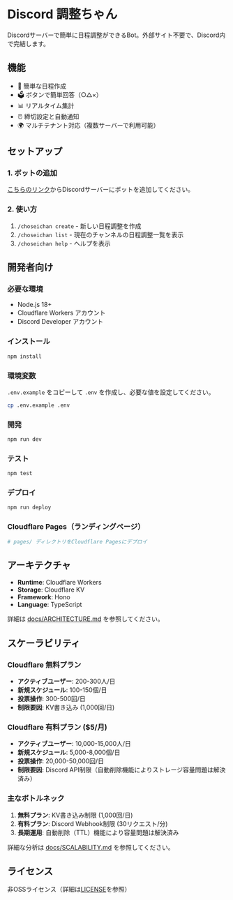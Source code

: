 # Discord 調整ちゃん

Discordサーバーで簡単に日程調整ができるBot。外部サイト不要で、Discord内で完結します。

## 機能

- 📅 簡単な日程作成
- 🗳️ ボタンで簡単回答（○△×）
- 📊 リアルタイム集計
- ⏰ 締切設定と自動通知
- 🌍 マルチテナント対応（複数サーバーで利用可能）

## セットアップ

### 1. ボットの追加

[こちらのリンク](https://discord.com/api/oauth2/authorize?client_id=1392384546560802947&permissions=2147485696&scope=bot%20applications.commands)からDiscordサーバーにボットを追加してください。

### 2. 使い方

1. `/choseichan create` - 新しい日程調整を作成
2. `/choseichan list` - 現在のチャンネルの日程調整一覧を表示
3. `/choseichan help` - ヘルプを表示

## 開発者向け

### 必要な環境

- Node.js 18+
- Cloudflare Workers アカウント
- Discord Developer アカウント

### インストール

```bash
npm install
```

### 環境変数

`.env.example` をコピーして `.env` を作成し、必要な値を設定してください。

```bash
cp .env.example .env
```

### 開発

```bash
npm run dev
```

### テスト

```bash
npm test
```

### デプロイ

```bash
npm run deploy
```

### Cloudflare Pages（ランディングページ）

```bash
# pages/ ディレクトリをCloudflare Pagesにデプロイ
```

## アーキテクチャ

- **Runtime**: Cloudflare Workers
- **Storage**: Cloudflare KV
- **Framework**: Hono
- **Language**: TypeScript

詳細は [docs/ARCHITECTURE.md](docs/ARCHITECTURE.md) を参照してください。

## スケーラビリティ

### Cloudflare 無料プラン
- **アクティブユーザー**: 200-300人/日
- **新規スケジュール**: 100-150個/日  
- **投票操作**: 300-500回/日
- **制限要因**: KV書き込み (1,000回/日)

### Cloudflare 有料プラン ($5/月)
- **アクティブユーザー**: 10,000-15,000人/日
- **新規スケジュール**: 5,000-8,000個/日
- **投票操作**: 20,000-50,000回/日
- **制限要因**: Discord API制限（自動削除機能によりストレージ容量問題は解決済み）

### 主なボトルネック
1. **無料プラン**: KV書き込み制限 (1,000回/日)
2. **有料プラン**: Discord Webhook制限 (30リクエスト/分)
3. **長期運用**: 自動削除（TTL）機能により容量問題は解決済み

詳細な分析は [docs/SCALABILITY.md](docs/SCALABILITY.md) を参照してください。

## ライセンス

非OSSライセンス（詳細は[LICENSE](LICENSE)を参照）